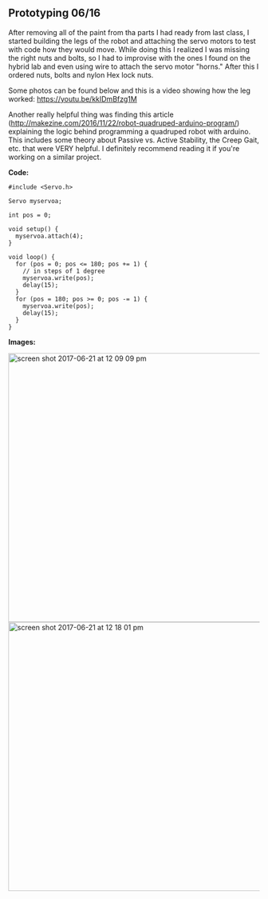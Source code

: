 ## Prototyping 06/16

After removing all of the paint from tha parts I had ready from last class, I started building the legs of the robot and attaching the servo motors to test with code how they would move. While doing this I realized I was missing the right nuts and bolts, so I had to improvise with the ones I found on the hybrid lab and even using wire to attach the servo motor "horns." After this I ordered nuts, bolts and nylon Hex lock nuts.

Some photos can be found below and this is a video showing how the leg worked: https://youtu.be/kkIDmBfzg1M

Another really helpful thing was finding this article (http://makezine.com/2016/11/22/robot-quadruped-arduino-program/) explaining the logic behind programming a quadruped robot with arduino. This includes some theory about Passive vs. Active Stability, the Creep Gait, etc. that were VERY helpful. I definitely recommend reading it if you're working on a similar project.

**Code:**

```
#include <Servo.h>

Servo myservoa;

int pos = 0;

void setup() {
  myservoa.attach(4);
}

void loop() {
  for (pos = 0; pos <= 180; pos += 1) {
    // in steps of 1 degree
    myservoa.write(pos);
    delay(15);
  }
  for (pos = 180; pos >= 0; pos -= 1) {
    myservoa.write(pos);
    delay(15);
  }
}

```

**Images:**

<img width="538" alt="screen shot 2017-06-21 at 12 09 09 pm" src="https://user-images.githubusercontent.com/28915361/27402370-44a80fc6-567b-11e7-8298-889d54dd8bd2.png">

<img width="538" alt="screen shot 2017-06-21 at 12 18 01 pm" src="https://user-images.githubusercontent.com/28915361/27402508-b823e88a-567b-11e7-8bd3-e8ec2267e15b.png">
